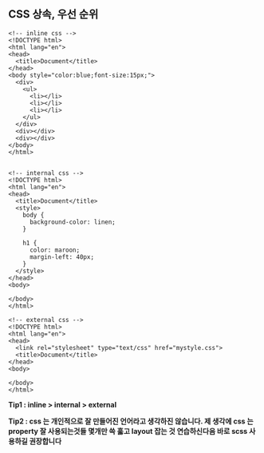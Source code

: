 
## CSS 상속, 우선 순위

```
<!-- inline css -->
<!DOCTYPE html>
<html lang="en">
<head>
  <title>Document</title>
</head>
<body style="color:blue;font-size:15px;">
  <div>
    <ul>
      <li></li>
      <li></li>
      <li></li>
    </ul>
  </div>
  <div></div>
  <div></div>
</body>
</html>


<!-- internal css -->
<!DOCTYPE html>
<html lang="en">
<head>
  <title>Document</title>
  <style>
    body {
      background-color: linen;
    }

    h1 {
      color: maroon;
      margin-left: 40px;
    }
  </style>
</head>
<body>

</body>
</html>

<!-- external css -->
<!DOCTYPE html>
<html lang="en">
<head>
  <link rel="stylesheet" type="text/css" href="mystyle.css">
  <title>Document</title>
</head>
<body>

</body>
</html>
```

**Tip1 : inline > internal > external**

**Tip2 : css 는 개인적으로 잘 만들어진 언어라고 생각하진 않습니다. 제 생각에 css 는 property 잘 사용되는것들 몇개만 쓱 훓고 layout 잡는 것 연습하신다음 바로 scss 사용하길 권장합니다**

